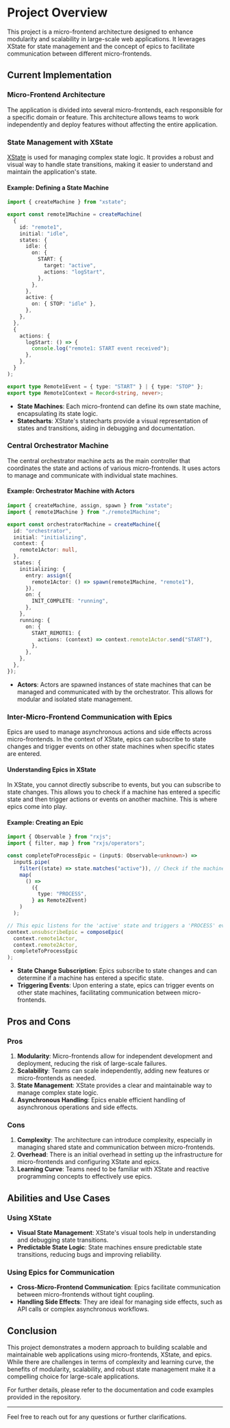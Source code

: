 # Project Overview

This project is a micro-frontend architecture designed to enhance modularity and scalability in large-scale web applications. It leverages XState for state management and the concept of epics to facilitate communication between different micro-frontends.

## Current Implementation

### Micro-Frontend Architecture

The application is divided into several micro-frontends, each responsible for a specific domain or feature. This architecture allows teams to work independently and deploy features without affecting the entire application.

### State Management with XState

[XState](https://xstate.js.org/) is used for managing complex state logic. It provides a robust and visual way to handle state transitions, making it easier to understand and maintain the application's state.

#### Example: Defining a State Machine

```typescript
import { createMachine } from "xstate";

export const remote1Machine = createMachine(
  {
    id: "remote1",
    initial: "idle",
    states: {
      idle: {
        on: {
          START: {
            target: "active",
            actions: "logStart",
          },
        },
      },
      active: {
        on: { STOP: "idle" },
      },
    },
  },
  {
    actions: {
      logStart: () => {
        console.log("remote1: START event received");
      },
    },
  }
);

export type Remote1Event = { type: "START" } | { type: "STOP" };
export type Remote1Context = Record<string, never>;
```

- **State Machines**: Each micro-frontend can define its own state machine, encapsulating its state logic.
- **Statecharts**: XState's statecharts provide a visual representation of states and transitions, aiding in debugging and documentation.

### Central Orchestrator Machine

The central orchestrator machine acts as the main controller that coordinates the state and actions of various micro-frontends. It uses actors to manage and communicate with individual state machines.

#### Example: Orchestrator Machine with Actors

```typescript
import { createMachine, assign, spawn } from "xstate";
import { remote1Machine } from "./remote1Machine";

export const orchestratorMachine = createMachine({
  id: "orchestrator",
  initial: "initializing",
  context: {
    remote1Actor: null,
  },
  states: {
    initializing: {
      entry: assign({
        remote1Actor: () => spawn(remote1Machine, "remote1"),
      }),
      on: {
        INIT_COMPLETE: "running",
      },
    },
    running: {
      on: {
        START_REMOTE1: {
          actions: (context) => context.remote1Actor.send("START"),
        },
      },
    },
  },
});
```

- **Actors**: Actors are spawned instances of state machines that can be managed and communicated with by the orchestrator. This allows for modular and isolated state management.

### Inter-Micro-Frontend Communication with Epics

Epics are used to manage asynchronous actions and side effects across micro-frontends. In the context of XState, epics can subscribe to state changes and trigger events on other state machines when specific states are entered.

#### Understanding Epics in XState

In XState, you cannot directly subscribe to events, but you can subscribe to state changes. This allows you to check if a machine has entered a specific state and then trigger actions or events on another machine. This is where epics come into play.

#### Example: Creating an Epic

```typescript
import { Observable } from "rxjs";
import { filter, map } from "rxjs/operators";

const completeToProcessEpic = (input$: Observable<unknown>) =>
  input$.pipe(
    filter((state) => state.matches("active")), // Check if the machine has entered the 'active' state
    map(
      () =>
        ({
          type: "PROCESS",
        } as Remote2Event)
    )
  );

// This epic listens for the 'active' state and triggers a 'PROCESS' event on another machine
context.unsubscribeEpic = composeEpic(
  context.remote1Actor,
  context.remote2Actor,
  completeToProcessEpic
);
```

- **State Change Subscription**: Epics subscribe to state changes and can determine if a machine has entered a specific state.
- **Triggering Events**: Upon entering a state, epics can trigger events on other state machines, facilitating communication between micro-frontends.

## Pros and Cons

### Pros

1. **Modularity**: Micro-frontends allow for independent development and deployment, reducing the risk of large-scale failures.
2. **Scalability**: Teams can scale independently, adding new features or micro-frontends as needed.
3. **State Management**: XState provides a clear and maintainable way to manage complex state logic.
4. **Asynchronous Handling**: Epics enable efficient handling of asynchronous operations and side effects.

### Cons

1. **Complexity**: The architecture can introduce complexity, especially in managing shared state and communication between micro-frontends.
2. **Overhead**: There is an initial overhead in setting up the infrastructure for micro-frontends and configuring XState and epics.
3. **Learning Curve**: Teams need to be familiar with XState and reactive programming concepts to effectively use epics.

## Abilities and Use Cases

### Using XState

- **Visual State Management**: XState's visual tools help in understanding and debugging state transitions.
- **Predictable State Logic**: State machines ensure predictable state transitions, reducing bugs and improving reliability.

### Using Epics for Communication

- **Cross-Micro-Frontend Communication**: Epics facilitate communication between micro-frontends without tight coupling.
- **Handling Side Effects**: They are ideal for managing side effects, such as API calls or complex asynchronous workflows.

## Conclusion

This project demonstrates a modern approach to building scalable and maintainable web applications using micro-frontends, XState, and epics. While there are challenges in terms of complexity and learning curve, the benefits of modularity, scalability, and robust state management make it a compelling choice for large-scale applications.

For further details, please refer to the documentation and code examples provided in the repository.

---

Feel free to reach out for any questions or further clarifications.
